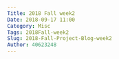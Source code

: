 ```yaml
---
Title: 2018 Fall week2
Date: 2018-09-17 11:00
Category: Misc
Tags: 2018Fall-week2
Slug: 2018-Fall-Project-Blog-week2
Author: 40623248
---
```




<!-- PELICAN_END_SUMMARY -->


